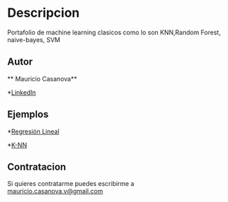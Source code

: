 # Descripcion

Portafolio de machine learning clasicos como lo son KNN,Random Forest, naive-bayes, SVM

## Autor
** Mauricio Casanova**

*[LinkedIn](https://www.linkedin.com/in/mauricio-alexis-casanova-valdenegro-591173262/)

## Ejemplos
*[Regresión Lineal](https://github.com/mauricio-alexis-casanova-valdenegro/machine-learning-clasico/blob/main/supervisado/Regresion_lineal.ipynb)

*[K-NN](https://github.com/mauricio-alexis-casanova-valdenegro/machine-learning-clasico/blob/main/supervisado/K-NN.ipynb)
## Contratacion

Si quieres contratarme puedes escribirme a mauricio.casanova.v@gmail.com
